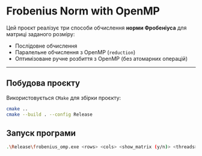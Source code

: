 # Frobenius Norm with OpenMP

Цей проєкт реалізує три способи обчислення **норми Фробеніуса** для матриці заданого розміру:

- Послідовне обчислення
- Паралельне обчислення з OpenMP (`reduction`)
- Оптимізоване ручне розбиття з OpenMP (без атомарних операцій)

---

## Побудова проєкту

Використовується `CMake` для збірки проєкту:

```bash
cmake ..
cmake --build . --config Release
```
## Запуск програми
```bash
.\Release\frobenius_omp.exe <rows> <cols> <show_matrix (y/n)> <threads>
```
